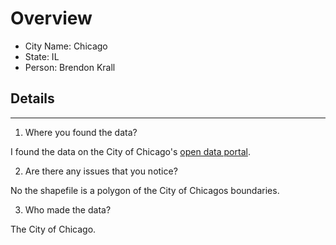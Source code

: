 # Overview
* City Name: Chicago 
* State: IL
* Person: Brendon Krall

## Details
---
1. Where you found the data?

I found the data on the City of Chicago's [open data portal](https://data.cityofchicago.org/Facilities-Geographic-Boundaries/Boundaries-City/ewy2-6yfk/). 

2. Are there any issues that you notice?

No the shapefile is a polygon of the City of Chicagos boundaries. 

3. Who made the data?

The City of Chicago.
